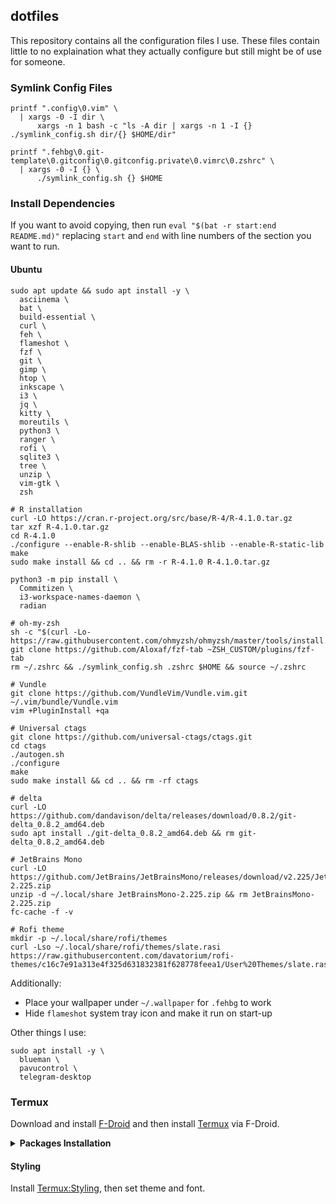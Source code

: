 ## dotfiles

This repository contains all the configuration files I use. These files contain
little to no explaination what they actually configure but still might be of use
for someone.


### Symlink Config Files
```
printf ".config\0.vim" \
  | xargs -0 -I dir \
      xargs -n 1 bash -c "ls -A dir | xargs -n 1 -I {} ./symlink_config.sh dir/{} $HOME/dir"

printf ".fehbg\0.git-template\0.gitconfig\0.gitconfig.private\0.vimrc\0.zshrc" \
  | xargs -0 -I {} \
      ./symlink_config.sh {} $HOME
```

### Install Dependencies
If you want to avoid copying, then run `eval "$(bat -r start:end README.md)"`
replacing `start` and `end` with line numbers of the section you want to run.

#### Ubuntu
```
sudo apt update && sudo apt install -y \
  asciinema \
  bat \
  build-essential \
  curl \
  feh \
  flameshot \
  fzf \
  git \
  gimp \
  htop \
  inkscape \
  i3 \
  jq \
  kitty \
  moreutils \
  python3 \
  ranger \
  rofi \
  sqlite3 \
  tree \
  unzip \
  vim-gtk \
  zsh

# R installation
curl -LO https://cran.r-project.org/src/base/R-4/R-4.1.0.tar.gz
tar xzf R-4.1.0.tar.gz
cd R-4.1.0
./configure --enable-R-shlib --enable-BLAS-shlib --enable-R-static-lib
make
sudo make install && cd .. && rm -r R-4.1.0 R-4.1.0.tar.gz

python3 -m pip install \
  Commitizen \
  i3-workspace-names-daemon \
  radian

# oh-my-zsh
sh -c "$(curl -Lo- https://raw.githubusercontent.com/ohmyzsh/ohmyzsh/master/tools/install.sh)"
git clone https://github.com/Aloxaf/fzf-tab ~ZSH_CUSTOM/plugins/fzf-tab
rm ~/.zshrc && ./symlink_config.sh .zshrc $HOME && source ~/.zshrc

# Vundle
git clone https://github.com/VundleVim/Vundle.vim.git ~/.vim/bundle/Vundle.vim
vim +PluginInstall +qa

# Universal ctags
git clone https://github.com/universal-ctags/ctags.git
cd ctags
./autogen.sh
./configure
make
sudo make install && cd .. && rm -rf ctags

# delta
curl -LO https://github.com/dandavison/delta/releases/download/0.8.2/git-delta_0.8.2_amd64.deb
sudo apt install ./git-delta_0.8.2_amd64.deb && rm git-delta_0.8.2_amd64.deb

# JetBrains Mono
curl -LO https://github.com/JetBrains/JetBrainsMono/releases/download/v2.225/JetBrainsMono-2.225.zip
unzip -d ~/.local/share JetBrainsMono-2.225.zip && rm JetBrainsMono-2.225.zip
fc-cache -f -v

# Rofi theme
mkdir -p ~/.local/share/rofi/themes
curl -Lso ~/.local/share/rofi/themes/slate.rasi https://raw.githubusercontent.com/davatorium/rofi-themes/c16c7e91a313e4f325d631832381f628778feea1/User%20Themes/slate.rasi
```

Additionally:
* Place your wallpaper under `~/.wallpaper` for `.fehbg` to work
* Hide `flameshot` system tray icon and make it run on start-up

Other things I use:
```
sudo apt install -y \
  blueman \
  pavucontrol \
  telegram-desktop
```

### Termux
Download and install [F-Droid](https://f-droid.org/) and then install
[Termux](https://f-droid.org/packages/com.termux/) via F-Droid.

<details>
<summary><strong>Packages Installation</strong></summary>
<pre><code>pkg install \
  asciinema \
  bat \
  build-essential \
  ctags \
  curl \
  entr \
  fzf \
  git \
  git-delta \
  golang \
  hugo \
  jq \
  moreutils \
  openssh \
  ripgrep \
  sqlite3 \
  tree \
  unzip \
  vim \
  zsh
</code></pre>
</details>

#### Styling
Install [Termux:Styling](https://f-droid.org/packages/com.termux.styling/),
then set theme and font.
